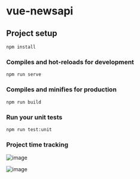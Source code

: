 # vue-newsapi

## Project setup
```
npm install
```

### Compiles and hot-reloads for development
```
npm run serve
```

### Compiles and minifies for production
```
npm run build
```

### Run your unit tests
```
npm run test:unit
```

### Project time tracking

![image](https://user-images.githubusercontent.com/13193516/120894263-929d0200-c63d-11eb-942e-db40c05a89c0.png)

![image](https://user-images.githubusercontent.com/13193516/120894421-44d4c980-c63e-11eb-9091-458a7f6d7cbc.png)



